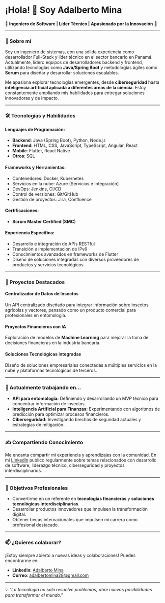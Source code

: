 # ¡Hola! 👋 Soy Adalberto Mina  

🌟 **Ingeniero de Software | Líder Técnico | Apasionado por la Innovación** 🌟  

---

### 🚀 Sobre mí  
Soy un ingeniero de sistemas, con una sólida experiencia como desarrollador Full-Stack y líder técnico en el sector bancario en Panamá. Actualmente, lidero equipos de desarrolladores backend y frontend, utilizando tecnologías como **Java/Spring Boot** y metodologías ágiles como **Scrum** para diseñar y desarrollar soluciones escalables.  

Me apasiona explorar tecnologías emergentes, desde **ciberseguridad** hasta **inteligencia artificial aplicada a diferentes áreas de la ciencia**. Estoy constantemente ampliando mis habilidades para entregar soluciones innovadoras y de impacto.  

---

### 🛠️ Tecnologías y Habilidades  

#### Lenguajes de Programación:  
- **Backend**: Java (Spring Boot), Python, Node.js  
- **Frontend**: HTML, CSS, JavaScript, TypeScript, Angular, React  
- **Mobile**: Flutter, React Native  
- **Otros**: SQL  

#### Frameworks y Herramientas:  
- Contenedores: Docker, Kubernetes  
- Servicios en la nube: Azure (Servicios e Integración)  
- DevOps: Jenkins, CI/CD  
- Control de versiones: Git/GitHub  
- Gestión de proyectos: Jira, Confluence  

#### Certificaciones:  
- **Scrum Master Certified (SMC)**  

#### Experiencia Específica:  
- Desarrollo e integración de APIs RESTful  
- Transición e implementación de IPv6  
- Conocimientos avanzados en frameworks de Flutter  
- Diseño de soluciones integradas con diversos proveedores de productos y servicios tecnológicos  

---

### 🌟 Proyectos Destacados  

#### Centralizador de Datos de Insectos  
Un API centralizado diseñado para integrar información sobre insectos agrícolas y vectores, pensado como un producto comercial para profesionales en entomología.  

#### Proyectos Financieros con IA  
Exploración de modelos de **Machine Learning** para mejorar la toma de decisiones financieras en la industria bancaria.  

#### Soluciones Tecnológicas Integradas  
Diseño de soluciones empresariales conectadas a múltiples servicios en la nube y plataformas tecnológicas de terceros.  

---

### 🌱 Actualmente trabajando en...  
- **API para entomología:** Definiendo y desarrollando un MVP técnico para concentrar información de insectos.  
- **Inteligencia Artificial para Finanzas:** Experimentando con algoritmos de predicción para optimizar procesos financieros.  
- **Ciberseguridad:** Investigando brechas de seguridad actuales y estrategias de mitigación.  

---

### ✍️ Compartiendo Conocimiento  
Me encanta compartir mi experiencia y aprendizajes con la comunidad. En mi [LinkedIn](https://www.linkedin.com/in/adalberto-mina-conte-a65863117/) publico regularmente sobre temas relacionados con desarrollo de software, liderazgo técnico, ciberseguridad y proyectos interdisciplinarios.  

---

### 🎯 Objetivos Profesionales  
- Convertirme en un referente en **tecnologías financieras** y **soluciones tecnológicas interdisciplinarias**.  
- Desarrollar productos innovadores que impulsen la transformación digital.  
- Obtener becas internacionales que impulsen mi carrera como profesional destacado.  

---

### 📫 ¿Quieres colaborar?  
¡Estoy siempre abierto a nuevas ideas y colaboraciones! Puedes encontrarme en:  
- **LinkedIn**: [Adalberto Mina](https://www.linkedin.com/in/adalberto-mina-conte-a65863117/)  
- **Correo**: adalbertomina28@gmail.com

---

💡 *"La tecnología no solo resuelve problemas; abre nuevas posibilidades para transformar el mundo."*  
